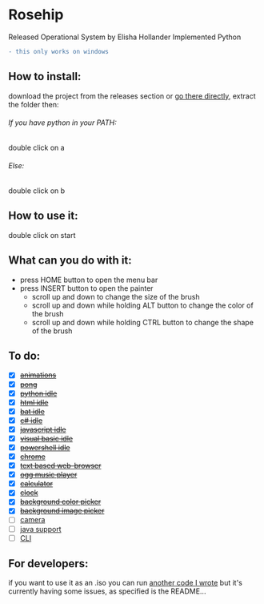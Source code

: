 # Rosehip
Released Operational System by Elisha Hollander Implemented Python

```diff
- this only works on windows
```

## How to install:

download the project from the releases section or [go there directly](https://github.com/donno2048/Rosehip/releases), extract the folder then:
###### If you have python in your PATH:
double click on a
###### Else:
double click on b
## How to use it:
double click on start

## What can you do with it:

* press HOME button to open the menu bar
* press INSERT button to open the painter
  * scroll up and down to change the size of the brush
  * scroll up and down while holding ALT button to change the color of the brush
  * scroll up and down while holding CTRL button to change the shape of the brush


## To do:
- [x] ~~[animations](https://en.wikipedia.org/wiki/Stop_motion)~~
- [x] ~~[pong](https://en.wikipedia.org/wiki/Pong)~~
- [x] ~~[python idle](https://www.python.org/)~~
- [x] ~~[html idle](https://en.wikipedia.org/wiki/HTML)~~
- [x] ~~[bat idle](https://en.wikipedia.org/wiki/Batch_file)~~
- [x] ~~[c# idle](https://docs.microsoft.com/en-us/dotnet/csharp/)~~
- [x] ~~[javascript idle](https://www.javascript.com/)~~
- [x] ~~[visual basic idle](https://docs.microsoft.com/en-us/dotnet/visual-basic/)~~
- [x] ~~[powershell idle](https://docs.microsoft.com/en-us/powershell/scripting/overview?view=powershell-7)~~
- [x] ~~[chrome](https://en.wikipedia.org/wiki/Google_Chrome)~~
- [x] ~~[text based web-browser](https://en.wikipedia.org/wiki/Text-based_web_browser)~~
- [x] ~~[ogg music player](https://en.wikipedia.org/wiki/Ogg)~~
- [x] ~~[calculator](https://en.wikipedia.org/wiki/Calculator)~~
- [x] ~~[clock](https://en.wikipedia.org/wiki/Clock)~~
- [x] ~~[background color picker](https://en.wikipedia.org/wiki/Wallpaper_(computing))~~
- [x] ~~[background image picker](https://en.wikipedia.org/wiki/Wallpaper_(computing))~~
- [ ] [camera](https://en.wikipedia.org/wiki/Camera)
- [ ] [java support](https://en.wikipedia.org/wiki/Java_(programming_language))
- [ ] [CLI](https://en.wikipedia.org/wiki/Command-line_interface)

## For developers:

if you want to use it as an .iso you can run [another code I wrote](https://github.com/donno2048/CITUR) but it's currently having some issues, as specified is the README...
